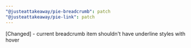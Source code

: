 ```yaml
---
"@justeattakeaway/pie-breadcrumb": patch
"@justeattakeaway/pie-link": patch
---
```


[Changed] - current breadcrumb item shouldn't have underline styles with hover
